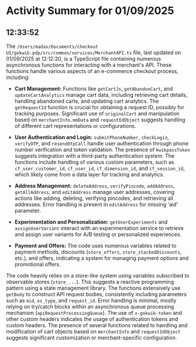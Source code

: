 # Activity Summary for 01/09/2025

## 12:33:52
The `/Users/madav/Documents/checkout UI/gokwik.pdp/src/common/services/MerchantAPI.ts` file, last updated on 01/09/2025 at 12:12:20, is a TypeScript file containing numerous asynchronous functions for interacting with a merchant's API.  These functions handle various aspects of an e-commerce checkout process, including:

* **Cart Management:**  Functions like `getCartJs`, `getAbandonCart`, and `updateCartAnalytics` manage cart data, including retrieving cart details, handling abandoned carts, and updating cart analytics.  The `getRequestId` function is crucial for obtaining a request ID, possibly for tracking purposes.  Significant use of `originalCart` and manipulation based on `merchantInfo.mmData` and `requestIdObject` suggests handling of different cart representations or configurations.

* **User Authentication and Login:** `submitPhoneNumber`, `checkLogin`, `verifyOTP`, and `resendOtpCall` handle user authentication through phone number verification and token validation. The presence of `kwikpassToken` suggests integration with a third-party authentication system.  The functions include handling of various custom parameters, such as `cf_user_customer_id`, `cf_user_id`, `cf_dimension_id`, and `cf_session_id`, which likely come from a data layer for tracking and analytics.

* **Address Management:** `deleteAddress`, `verifyPincode`, `addAddress`, `getAllAddress`, and `editAddress` manage user addresses, covering actions like adding, deleting, verifying pincodes, and retrieving all addresses.  Error handling is present in `editAddress` for missing 'aid' parameter.

* **Experimentation and Personalization:** `getUserExperiments` and `assignUserVariant` interact with an experimentation service to retrieve and assign user variants for A/B testing or personalized experiences.

* **Payment and Offers:** The code uses numerous variables related to payment methods, discounts (`store_offers`, `store_stackedDiscounts`, etc.), and offers, indicating a system for managing payment options and promotional offers.

The code heavily relies on a store-like system using variables subscribed to observable stores (`store_...`). This suggests a reactive programming pattern using a state management library.  The functions extensively use `getBody` to construct API request bodies, consistently including parameters such as `mid`, `os_type`, and `request_id`.  Error handling is minimal, mostly relying on try/catch blocks within an asynchronous queue processing mechanism (`apiRequestProcessingQueue`). The use of `x-gokwik-token` and other custom headers indicates the usage of authentication tokens and custom headers.  The presence of several functions related to handling and modification of cart objects based on `merchantInfo` and `requestIdObject` suggests significant customization or merchant-specific configuration.

